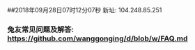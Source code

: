 ##2018年09月28日07时12分07秒 新址: 104.248.85.251
### 兔友常见问题及解答: https://github.com/wanggonging/d/blob/w/FAQ.md
